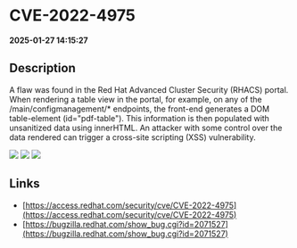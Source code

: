 # CVE-2022-4975

**2025-01-27 14:15:27**

## Description
A flaw was found in the Red Hat Advanced Cluster Security (RHACS) portal. When rendering a table view in the portal, for example, on any of the /main/configmanagement/* endpoints, the front-end generates a DOM table-element (id="pdf-table"). This information is then populated with unsanitized data using innerHTML. An attacker with some control over the data rendered can trigger a cross-site scripting (XSS) vulnerability.

![](https://img.shields.io/static/v1?label=Score&message=8.9&color=red)
![](https://img.shields.io/static/v1?label=Severity&message=HIGH&color=red)
![](https://img.shields.io/static/v1?label=CWE&message=XSS&color=green)

## Links
- [https://access.redhat.com/security/cve/CVE-2022-4975](https://access.redhat.com/security/cve/CVE-2022-4975)
- [https://bugzilla.redhat.com/show_bug.cgi?id=2071527](https://bugzilla.redhat.com/show_bug.cgi?id=2071527)
